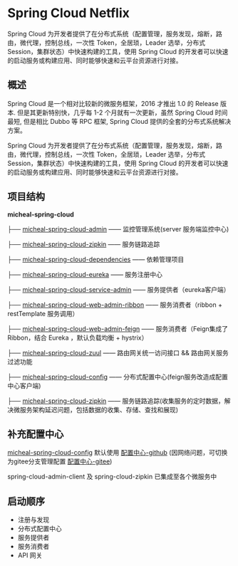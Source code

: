 # **Spring Cloud Netflix**

Spring Cloud 为开发者提供了在分布式系统（配置管理，服务发现，熔断，路由，微代理，控制总线，一次性 Token，全居琐，Leader 选举，分布式 Session，集群状态）中快速构建的工具，使用 Spring Cloud 的开发者可以快速的启动服务或构建应用、同时能够快速和云平台资源进行对接。

## 概述

Spring Cloud 是一个相对比较新的微服务框架，2016 才推出 1.0 的 Release 版本. 但是其更新特别快，几乎每 1-2 个月就有一次更新，虽然 Spring Cloud 时间最短, 但是相比 Dubbo 等 RPC 框架, Spring Cloud 提供的全套的分布式系统解决方案。

Spring Cloud 为开发者提供了在分布式系统（配置管理，服务发现，熔断，路由，微代理，控制总线，一次性 Token，全居琐，Leader 选举，分布式 Session，集群状态）中快速构建的工具，使用 Spring Cloud 的开发者可以快速的启动服务或构建应用、同时能够快速和云平台资源进行对接。

## 项目结构

**micheal-spring-cloud**

├── [micheal-spring-cloud-admin](https://github.com/MichaelWongK/micheal-spring-cloud/tree/main/micheal-spring-cloud-admin)       				   —— 监控管理系统(server 服务端监控中心)

├── [micheal-spring-cloud-zipkin](https://github.com/MichaelWongK/micheal-spring-cloud/tree/main/micheal-spring-cloud-zipkin)       				    —— 服务链路追踪

├── [micheal-spring-cloud-dependencies](https://github.com/MichaelWongK/micheal-spring-cloud/tree/main/micheal-spring-cloud-dependencies)   		 —— 依赖管理项目

├── [micheal-spring-cloud-eureka](https://github.com/MichaelWongK/micheal-spring-cloud/tree/main/micheal-spring-cloud-eureka)    					 —— 服务注册中心

├── [micheal-spring-cloud-service-admin](https://github.com/MichaelWongK/micheal-spring-cloud/tree/main/micheal-spring-cloud-service-admin)            —— 服务提供者（eureka客户端）

├── [micheal-spring-cloud-web-admin-ribbon](https://github.com/MichaelWongK/micheal-spring-cloud/tree/main/micheal-spring-cloud-web-admin-ribbon)    —— 服务消费者（ribbon + restTemplate 服务调用）

├── [micheal-spring-cloud-web-admin-feign](https://github.com/MichaelWongK/micheal-spring-cloud/tree/main/micheal-spring-cloud-web-admin-feign)       —— 服务消费者（Feign集成了 Ribbon，结合 Eureka ，默认负载均衡 + hystrix）

├── [micheal-spring-cloud-zuul](https://github.com/MichaelWongK/micheal-spring-cloud/tree/main/micheal-spring-cloud-zuul)       					   —— 路由网关统一访问接口 && 路由网关服务过滤功能

├── [micheal-spring-cloud-config](https://github.com/MichaelWongK/micheal-spring-cloud/tree/main/micheal-spring-cloud-config)       				    —— 分布式配置中心(feign服务改造成配置中心客户端)

├── [micheal-spring-cloud-zipkin](https://github.com/MichaelWongK/micheal-spring-cloud/tree/main/micheal-spring-cloud-zipkin)       				    —— 服务链路追踪(收集服务的定时数据，解决微服务架构延迟问题，包括数据的收集、存储、查找和展现)

## 补充配置中心

[micheal-spring-cloud-config](https://github.com/MichaelWongK/micheal-spring-cloud/tree/main/micheal-spring-cloud-config) 默认使用 [配置中心-github](https://github.com/MichaelWongK/spring-cloud-config.git) (因网络问题，可切换为gitee分支管理配置 [配置中心-gitee](https://gitee.com/michealwong/spring-cloud-config.git))

spring-cloud-admin-client 及 spring-cloud-zipkin 已集成至各个微服务中

## 启动顺序

- 注册与发现
- 分布式配置中心
- 服务提供者
- 服务消费者
- API 网关